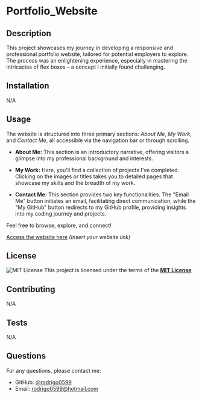# Portfolio_Website

## Description

This project showcases my journey in developing a responsive and professional portfolio website, tailored for potential employers to explore. The process was an enlightening experience, especially in mastering the intricacies of flex boxes – a concept I initially found challenging.

## Installation

N/A

## Usage

The website is structured into three primary sections: _About Me_, _My Work_, and _Contact Me_, all accessible via the navigation bar or through scrolling.

- **About Me:** This section is an introductory narrative, offering visitors a glimpse into my professional background and interests.
- **My Work:** Here, you'll find a collection of projects I've completed. Clicking on the images or titles takes you to detailed pages that showcase my skills and the breadth of my work.

- **Contact Me:** This section provides two key functionalities. The "Email Me" button initiates an email, facilitating direct communication, while the "My GitHub" button redirects to my GitHub profile, providing insights into my coding journey and projects.

Feel free to browse, explore, and connect!

[Access the website here](#) _(Insert your website link)_

## License

![MIT License](https://img.shields.io/badge/License-MIT-yellow.svg)
This project is licensed under the terms of the **[MIT License](https://opensource.org/licenses/MIT)**

## Contributing

N/A

## Tests

N/A

## Questions

For any questions, please contact me:

- GitHub: [@rodrigo0599](https://github.com/rodrigo0599)
- Email: rodrigo0599@hotmail.com
